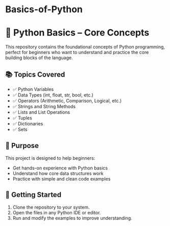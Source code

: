 # Basics-of-Python
# 🐍 Python Basics – Core Concepts

This repository contains the foundational concepts of Python programming, perfect for beginners who want to understand and practice the core building blocks of the language.

## 📚 Topics Covered

- ✅ Python Variables
- ✅ Data Types (int, float, str, bool, etc.)
- ✅ Operators (Arithmetic, Comparison, Logical, etc.)
- ✅ Strings and String Methods
- ✅ Lists and List Operations
- ✅ Tuples
- ✅ Dictionaries
- ✅ Sets

## 🎯 Purpose

This project is designed to help beginners:

- Get hands-on experience with Python basics
- Understand how core data structures work
- Practice with simple and clean code examples

## 🚀 Getting Started

1. Clone the repository to your system.
2. Open the files in any Python IDE or editor.
3. Run and modify the examples to improve understanding.
